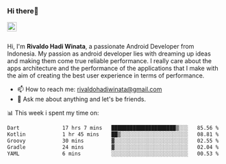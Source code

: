 ### Hi there👋
<a href="https://www.linkedin.com/in/rivaldohadiwinata/">
  <img align="left" alt="Rivaldo's LinkedIN" width="22px" src="https://upload.wikimedia.org/wikipedia/commons/8/81/LinkedIn_icon.svg" />
</a>

<br/>
<br/>

Hi, I'm **Rivaldo Hadi Winata**, a passionate Android Developer from Indonesia. 
My passion as android developer lies with dreaming up ideas and making them come true reliable performance. 
I really care about the apps architecture and the performance of the applications that I make with the aim of creating the best user experience in terms of performance.

- 📫 How to reach me: [rivaldohadiwinata@gmail.com](mailto:rivaldohadiwinata@gmail.com)
- 💬 Ask me about anything and let's be friends.

📊 This week i spent my time on:


<!--START_SECTION:waka-->

```txt
Dart              17 hrs 7 mins   █████████████████████▒░░░   85.56 %
Kotlin            1 hr 45 mins    ██▒░░░░░░░░░░░░░░░░░░░░░░   08.81 %
Groovy            30 mins         ▓░░░░░░░░░░░░░░░░░░░░░░░░   02.55 %
Gradle            24 mins         ▓░░░░░░░░░░░░░░░░░░░░░░░░   02.04 %
YAML              6 mins          ░░░░░░░░░░░░░░░░░░░░░░░░░   00.53 %
```

<!--END_SECTION:waka-->


<!--- 🔭 I’m currently working on Management Order Depot Acun -->

<!--
**rivaldotjioe/rivaldotjioe** is a ✨ _special_ ✨ repository because its `README.md` (this file) appears on your GitHub profile.

Here are some ideas to get you started:

- 🔭 I’m currently working on ...
- 🌱 I’m currently learning ...
- 👯 I’m looking to collaborate on ...
- 🤔 I’m looking for help with ...
- 💬 Ask me about ...
- 📫 How to reach me: ...
- 😄 Pronouns: ...
- ⚡ Fun fact: ...
-->
